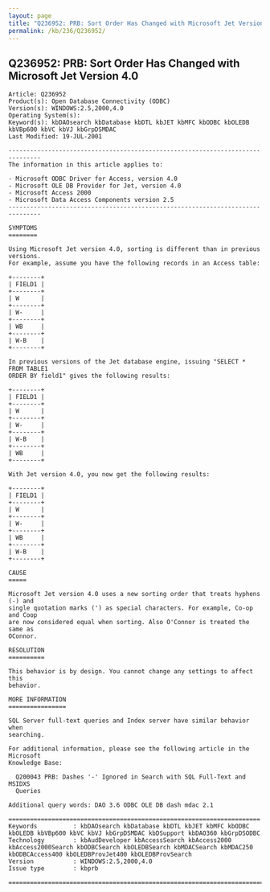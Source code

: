 ```yaml
---
layout: page
title: "Q236952: PRB: Sort Order Has Changed with Microsoft Jet Version 4.0"
permalink: /kb/236/Q236952/
---
```


## Q236952: PRB: Sort Order Has Changed with Microsoft Jet Version 4.0

	Article: Q236952
	Product(s): Open Database Connectivity (ODBC)
	Version(s): WINDOWS:2.5,2000,4.0
	Operating System(s): 
	Keyword(s): kbDAOsearch kbDatabase kbDTL kbJET kbMFC kbODBC kbOLEDB kbVBp600 kbVC kbVJ kbGrpDSMDAC
	Last Modified: 19-JUL-2001
	
	-------------------------------------------------------------------------------
	The information in this article applies to:
	
	- Microsoft ODBC Driver for Access, version 4.0 
	- Microsoft OLE DB Provider for Jet, version 4.0 
	- Microsoft Access 2000 
	- Microsoft Data Access Components version 2.5 
	-------------------------------------------------------------------------------
	
	SYMPTOMS
	========
	
	Using Microsoft Jet version 4.0, sorting is different than in previous versions.
	For example, assume you have the following records in an Access table:
	
	+--------+
	| FIELD1 | 
	+--------+
	| W      | 
	+--------+
	| W-     | 
	+--------+
	| WB     | 
	+--------+
	| W-B    | 
	+--------+
	
	In previous versions of the Jet database engine, issuing "SELECT * FROM TABLE1
	ORDER BY field1" gives the following results:
	
	+--------+
	| FIELD1 | 
	+--------+
	| W      | 
	+--------+
	| W-     | 
	+--------+
	| W-B    | 
	+--------+
	| WB     | 
	+--------+
	
	With Jet version 4.0, you now get the following results:
	
	+--------+
	| FIELD1 | 
	+--------+
	| W      | 
	+--------+
	| W-     | 
	+--------+
	| WB     | 
	+--------+
	| W-B    | 
	+--------+
	
	CAUSE
	=====
	
	Microsoft Jet version 4.0 uses a new sorting order that treats hyphens (-) and
	single quotation marks (') as special characters. For example, Co-op and Coop
	are now considered equal when sorting. Also O'Connor is treated the same as
	OConnor.
	
	RESOLUTION
	==========
	
	This behavior is by design. You cannot change any settings to affect this
	behavior.
	
	MORE INFORMATION
	================
	
	SQL Server full-text queries and Index server have similar behavior when
	searching.
	
	For additional information, please see the following article in the Microsoft
	Knowledge Base:
	
	  Q200043 PRB: Dashes '-' Ignored in Search with SQL Full-Text and MSIDXS
	  Queries
	
	Additional query words: DAO 3.6 ODBC OLE DB dash mdac 2.1
	
	======================================================================
	Keywords          : kbDAOsearch kbDatabase kbDTL kbJET kbMFC kbODBC kbOLEDB kbVBp600 kbVC kbVJ kbGrpDSMDAC kbDSupport kbDAO360 kbGrpDSODBC 
	Technology        : kbAudDeveloper kbAccessSearch kbAccess2000 kbAccess2000Search kbODBCSearch kbOLEDBSearch kbMDACSearch kbMDAC250 kbODBCAccess400 kbOLEDBProvJet400 kbOLEDBProvSearch
	Version           : WINDOWS:2.5,2000,4.0
	Issue type        : kbprb
	
	=============================================================================
	
